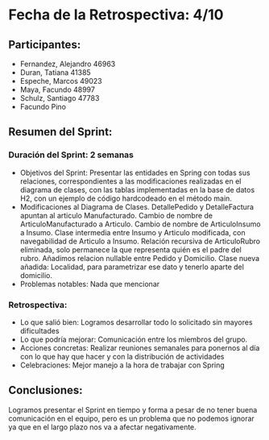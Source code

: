 # Fecha de la Retrospectiva: 4/10
## Participantes:
* Fernandez, Alejandro 46963 
* Duran, Tatiana 41385 
* Espeche, Marcos 49023 
* Maya, Facundo 48997 
* Schulz, Santiago 47783
* Facundo Pino

## Resumen del Sprint:
### Duración del Sprint: 2 semanas
* Objetivos del Sprint: Presentar las entidades en Spring con todas sus relaciones, correspondientes a las modificaciones realizadas en el diagrama de clases, con las tablas implementadas en la base de datos H2, con un ejemplo de código hardcodeado en el método main. 
* Modificaciones al Diagrama de Clases. DetallePedido y DetalleFactura apuntan al articulo Manufacturado. Cambio de nombre de ArticuloManufacturado a Articulo. Cambio de nombre de ArticuloInsumo a Insumo. Clase intermedia entre Insumo y Articulo modificada, con navegabilidad de Articulo a Insumo. Relación recursiva de ArticuloRubro eliminada, solo permanece la que representa quién es el padre del rubro. Añadimos relacion nullable entre Pedido y Domicilio. Clase nueva añadida: Localidad, para parametrizar ese dato y tenerlo aparte del domicilio.
* Problemas notables: Nada que mencionar

### Retrospectiva:
* Lo que salió bien: Logramos desarrollar todo lo solicitado sin mayores dificultades
* Lo que podría mejorar: Comunicación entre los miembros del grupo.
* Acciones concretas: Realizar reuniones semanales para ponernos al día con lo que hay que hacer y con la distribución de actividades
* Celebraciones: Mejor manejo a la hora de trabajar con Spring

## Conclusiones:
Logramos presentar el Sprint en tiempo y forma a pesar de no tener buena comunicación en el equipo, pero es un problema que no podemos ignorar ya que en el largo plazo nos va a afectar negativamente.